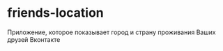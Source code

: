 # friends-location

Приложение, которое показывает город и страну проживания Ваших друзей Вконтакте
